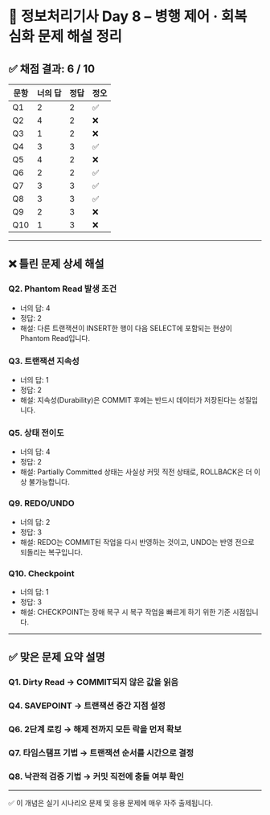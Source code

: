 
# 📘 정보처리기사 Day 8 – 병행 제어 · 회복 심화 문제 해설 정리

## ✅ 채점 결과: 6 / 10

| 문항 | 너의 답 | 정답 | 정오 |
|------|---------|------|------|
| Q1   | 2       | 2    | ✅ |
| Q2   | 4       | 2    | ❌ |
| Q3   | 1       | 2    | ❌ |
| Q4   | 3       | 3    | ✅ |
| Q5   | 4       | 2    | ❌ |
| Q6   | 2       | 2    | ✅ |
| Q7   | 3       | 3    | ✅ |
| Q8   | 3       | 3    | ✅ |
| Q9   | 2       | 3    | ❌ |
| Q10  | 1       | 3    | ❌ |

---

## ❌ 틀린 문제 상세 해설

### Q2. Phantom Read 발생 조건
- 너의 답: 4
- 정답: 2
- 해설: 다른 트랜잭션이 INSERT한 행이 다음 SELECT에 포함되는 현상이 Phantom Read입니다.

### Q3. 트랜잭션 지속성
- 너의 답: 1
- 정답: 2
- 해설: 지속성(Durability)은 COMMIT 후에는 반드시 데이터가 저장된다는 성질입니다.

### Q5. 상태 전이도
- 너의 답: 4
- 정답: 2
- 해설: Partially Committed 상태는 사실상 커밋 직전 상태로, ROLLBACK은 더 이상 불가능합니다.

### Q9. REDO/UNDO
- 너의 답: 2
- 정답: 3
- 해설: REDO는 COMMIT된 작업을 다시 반영하는 것이고, UNDO는 반영 전으로 되돌리는 복구입니다.

### Q10. Checkpoint
- 너의 답: 1
- 정답: 3
- 해설: CHECKPOINT는 장애 복구 시 복구 작업을 빠르게 하기 위한 기준 시점입니다.

---

## ✅ 맞은 문제 요약 설명

### Q1. Dirty Read → COMMIT되지 않은 값을 읽음  
### Q4. SAVEPOINT → 트랜잭션 중간 지점 설정  
### Q6. 2단계 로킹 → 해제 전까지 모든 락을 먼저 확보  
### Q7. 타임스탬프 기법 → 트랜잭션 순서를 시간으로 결정  
### Q8. 낙관적 검증 기법 → 커밋 직전에 충돌 여부 확인

---

✅ 이 개념은 실기 시나리오 문제 및 응용 문제에 매우 자주 출제됩니다.
